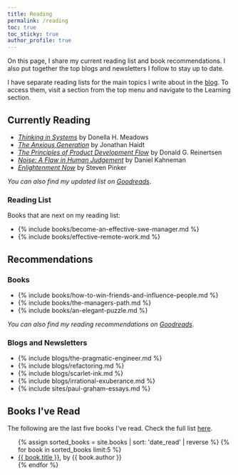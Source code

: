 ```yaml
---
title: Reading
permalink: /reading
toc: true
toc_sticky: true
author_profile: true
---
```


On this page, I share my current reading list and book recommendations. I also put together the top blogs and newsletters I follow to stay up to date.

I have separate reading lists for the main topics I write about in the [blog](/). To access them, visit a section from the top menu and navigate to the Learning section.

## Currently Reading

- *[Thinking in Systems](https://www.goodreads.com/book/show/3828902-thinking-in-systems)* by Donella H. Meadows
- *[The Anxious Generation](https://www.goodreads.com/book/show/171681821-the-anxious-generation)* by Jonathan Haidt
- *[The Principles of Product Development Flow](https://www.goodreads.com/book/show/6278270-the-principles-of-product-development-flow)* by Donald G. Reinertsen
- *[Noise: A Flaw in Human Judgement](https://www.goodreads.com/book/show/55339408-noise)* by Daniel Kahneman
- *[Enlightenment Now](https://www.goodreads.com/book/show/35696171-enlightenment-now)* by Steven Pinker

*You can also find my updated list on [Goodreads](https://www.goodreads.com/review/list/29886397-eduardo-klein?shelf=currently-reading)*.

### Reading List

Books that are next on my reading list:

- {% include books/become-an-effective-swe-manager.md %}
- {% include books/effective-remote-work.md %}

## Recommendations

### Books

- {% include books/how-to-win-friends-and-influence-people.md %}
- {% include books/the-managers-path.md %}
- {% include books/an-elegant-puzzle.md %}

*You can also find my reading recommendations on [Goodreads](https://www.goodreads.com/review/list/29886397-eduardo-klein?shelf=recommended-books)*.

### Blogs and Newsletters

- {% include blogs/the-pragmatic-engineer.md %}
- {% include blogs/refactoring.md %}
- {% include blogs/scarlet-ink.md %}
- {% include blogs/irrational-exuberance.md %}
- {% include sites/paul-graham-essays.md %}

## Books I've Read

The following are the last five books I've read. Check the full list [here](/books-read).

<ul>
{% assign sorted_books = site.books | sort: 'date_read' | reverse %}
{% for book in sorted_books limit:5 %}
  <li><!-- {% if book.date_read <> "" %}{{ book.date_read }} - {% endif %} --><a href="{{ book.permalink }}">{{ book.title }}</a>, by {{ book.author }}</li>
{% endfor %}
</ul>